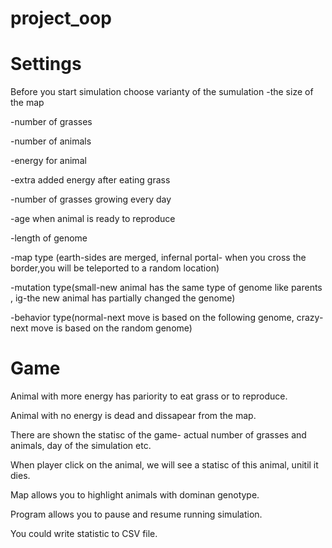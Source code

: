 # project_oop
# Settings
Before you start simulation choose varianty of the sumulation
-the size of the map

-number of grasses

-number of animals

-energy for animal

-extra added energy after eating grass

-number of grasses growing every day

-age when animal is ready to reproduce

-length of genome

-map type (earth-sides are merged, infernal portal- when you cross the border,you will be teleported to a random location)

-mutation type(small-new animal has the same type of genome like parents , ig-the new animal has partially changed the genome)

-behavior type(normal-next move is based on the following genome, crazy- next move is based on the random genome)
# Game
Animal with more energy has pariority to eat grass or to reproduce.

Animal with no energy is dead and dissapear from the map.

There are shown the statisc of the game- actual number of grasses and animals, day of the simulation etc.

When player click on the animal, we will see a statisc of this animal, unitil it dies. 

Map allows you to highlight animals with dominan genotype.

Program allows you to pause and resume running simulation. 

You could write statistic to CSV file.
